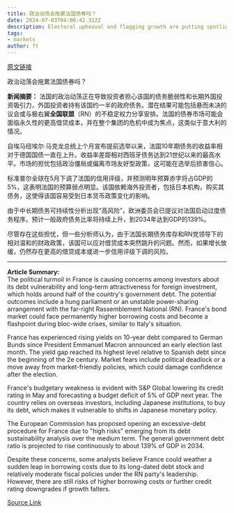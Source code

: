 ```yaml
---
title: 政治动荡会拖累法国债券吗？
date: 2024-07-03T04:00:42.312Z
description: Electoral upheaval and flagging growth are putting spotlight on debt vulnerability
tags: 
- markets
author: ft
---
```


[原文链接](https://ft.com/content/b09d22bf-1603-4b72-b20c-efcb1089b787)

政治动荡会拖累法国债券吗？

**新闻摘要：** 
法国的政治动荡正在导致投资者担心该国的债务脆弱性和长期外国投资吸引力，外国投资者持有该国约一半的政府债务。潜在结果可能包括悬而未决的议会或与极右翼**全国联盟**（RN）的不稳定权力分享安排。法国的债券市场可能会面临永久性的更高借贷成本，并在整个集团的危机中成为焦点，这类似于意大利的情况。

自埃马纽埃尔·马克龙总统上个月宣布提前选举以来，法国10年期债务的收益率相对于德国国债一直在上升。收益率差距相对西班牙债务达到21世纪以来的最高水平。市场的担忧包括政治僵局或偏离市场友好型政策，这可能在选举后损害信心。

标准普尔全球在5月下调了法国的信用评级，并预测明年预算赤字将占GDP的5%，这表明法国的预算弱点明显。该国依赖海外投资者，包括日本机构，购买其债务，这使得该国容易受到日本货币政策变化的影响。

由于中长期债务可持续性分析出现“高风险”，欧洲委员会已提议对法国启动过度债务程序。预计一般政府债务比率将持续上升，到2034年达到GDP的139%。

尽管存在这些担忧，但一些分析师认为，由于法国长期债务库存和RN党领导下的相对温和的财政政策，该国可以应对借贷成本突然跳升的问题。然而，如果增长放缓，仍然存在更高的借贷成本或进一步信用评级下调的风险。

---

 **Article Summary:**  
The political turmoil in France is causing concerns among investors about its debt vulnerability and long-term attractiveness for foreign investment, which holds around half of the country's government debt. The potential outcomes include a hung parliament or an unstable power-sharing arrangement with the far-right Rassemblement National (RN). France's bond market could face permanently higher borrowing costs and become a flashpoint during bloc-wide crises, similar to Italy's situation.

France has experienced rising yields on 10-year debt compared to German Bunds since President Emmanuel Macron announced an early election last month. The yield gap reached its highest level relative to Spanish debt since the beginning of the 2e century. Market fears include political deadlock or a move away from market-friendly policies, which could damage confidence after the election.

France's budgetary weakness is evident with S&P Global lowering its credit rating in May and forecasting a budget deficit of 5% of GDP next year. The country relies on overseas investors, including Japanese institutions, to buy its debt, which makes it vulnerable to shifts in Japanese monetary policy.

The European Commission has proposed opening an excessive-debt procedure for France due to "high risks" emerging from its debt sustainability analysis over the medium term. The general government debt ratio is projected to rise continuously to about 139% of GDP in 2034.

Despite these concerns, some analysts believe France could weather a sudden leap in borrowing costs due to its long-dated debt stock and relatively moderate fiscal policies under the RN party's leadership. However, there are still risks of higher borrowing costs or further credit rating downgrades if growth falters.

[Source Link](https://ft.com/content/b09d22bf-1603-4b72-b20c-efcb1089b787)


